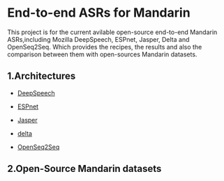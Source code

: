 End-to-end ASRs for Mandarin
======

This project is for the current avilable open-source end-to-end Mandarin ASRs,including Mozilla DeepSpeech, ESPnet, Jasper, Delta and OpenSeq2Seq. Which provides the recipes, the results and also the comparison between them with open-sources Mandarin datasets.

1.Architectures
-----

- [DeepSpeech](https://github.com/mozilla/DeepSpeech) 

- [ESPnet](https://github.com/espnet/espnet) 

- [Jasper](https://github.com/NVIDIA/DeepLearningExamples/tree/master/PyTorch/SpeechRecognition/Jasper) 

- [delta](https://github.com/didi/delta) 

- [OpenSeq2Seq](https://nvidia.github.io/OpenSeq2Seq/html/index.html) 

2.Open-Source Mandarin datasets
-------

